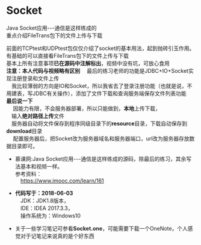 # Socket
Java Socket应用---通信是这样练成的<br/>
重点介绍FileTrans包下的文件上传与下载<br/>

前面的TCPtest和UDPtest包仅仅介绍了socket的基本用法，起到抛砖引玉作用。有基础的可以直接看FileTrans包下的文件上传与下载<br/>
基本上所有注意事项**已在源码中注解标出**，视频中没有坑，可放心食用<br/>
**注意：本人代码与视频略有区别**
&emsp;最后的练习老师的功能是JDBC+IO+Socket实现注册登录和文件上传<br/>
&emsp;我比较薄弱的方向是IO和Socket，所以我省去了登录注册功能（也就是说，不用建表，写JDBC有关操作），添加了文件下载和查询服务端保存文件列表功能<br/>
**最后说一下**<br/>
 &emsp; 因能力有限，不会服务器部署，所以只能做到，**本地**上传下载，<br/>
 &emsp;输入**绝对路径上传**文件<br/>
 &emsp;服务器自动将文件保存到程序同级目录下的**resource**目录，下载自动保存到**download**目录<br/>
 &emsp; 配置服务器后，把Socket改为服务器域名和服务器端口，url改为服务器存放数据目录即可。<br/>

- 慕课网:Java Socket应用---通信是这样练成的源码，除最后的练习，其余写法基本和视频一样。<br/>
参考资料：<br/>
&emsp;https://www.imooc.com/learn/161<br/>

- **代码写于：2018-06-03**<br/>
  &emsp;JDK：JDK1.8版本，<br/>
  &emsp;IDE：IDEA 2017.3.3，<br/>
  &emsp;操作系统为：Windows10<br/>

- 关于一些学习笔记可参看**Socket.one**，可能需要下载一个OneNote，个人感觉对于记笔记来说真的是个好东西<br/>

